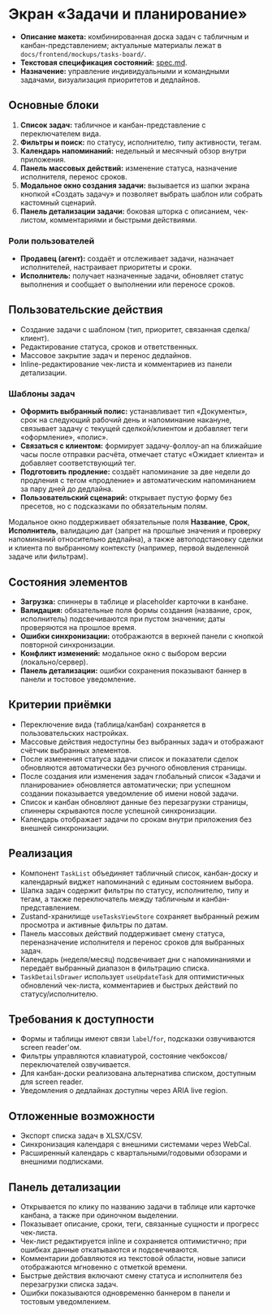 # Экран «Задачи и планирование»

- **Описание макета:** комбинированная доска задач с табличным и канбан-представлением; актуальные материалы лежат в `docs/frontend/mockups/tasks-board/`.
- **Текстовая спецификация состояний:** [spec.md](mockups/tasks-board/spec.md).
- **Назначение:** управление индивидуальными и командными задачами, визуализация приоритетов и дедлайнов.

## Основные блоки
1. **Список задач:** табличное и канбан-представление с переключателем вида.
2. **Фильтры и поиск:** по статусу, исполнителю, типу активности, тегам.
3. **Календарь напоминаний:** недельный и месячный обзор внутри приложения.
4. **Панель массовых действий:** изменение статуса, назначение исполнителя, перенос сроков.
5. **Модальное окно создания задачи:** вызывается из шапки экрана кнопкой «Создать задачу» и позволяет выбрать шаблон или собрать кастомный сценарий.
6. **Панель детализации задачи:** боковая шторка с описанием, чек-листом, комментариями и быстрыми действиями.

### Роли пользователей
- **Продавец (агент):** создаёт и отслеживает задачи, назначает исполнителей, настраивает приоритеты и сроки.
- **Исполнитель:** получает назначенные задачи, обновляет статус выполнения и сообщает о выполнении или переносе сроков.

## Пользовательские действия
- Создание задачи с шаблоном (тип, приоритет, связанная сделка/клиент).
- Редактирование статуса, сроков и ответственных.
- Массовое закрытие задач и перенос дедлайнов.
- Inline-редактирование чек-листа и комментариев из панели детализации.

### Шаблоны задач
- **Оформить выбранный полис:** устанавливает тип «Документы», срок на следующий рабочий день и напоминание накануне, связывает задачу с текущей сделкой/клиентом и добавляет теги «оформление», «полис».
- **Связаться с клиентом:** формирует задачу-фоллоу-ап на ближайшие часы после отправки расчёта, отмечает статус «Ожидает клиента» и добавляет соответствующий тег.
- **Подготовить продление:** создаёт напоминание за две недели до продления с тегом «продление» и автоматическим напоминанием за пару дней до дедлайна.
- **Пользовательский сценарий:** открывает пустую форму без пресетов, но с подсказками по обязательным полям.

Модальное окно поддерживает обязательные поля **Название**, **Срок**, **Исполнитель**, валидацию дат (запрет на прошлые значения и проверку напоминаний относительно дедлайна), а также автоподстановку сделки и клиента по выбранному контексту (например, первой выделенной задаче или фильтрам).

## Состояния элементов
- **Загрузка:** спиннеры в таблице и placeholder карточки в канбане.
- **Валидация:** обязательные поля формы создания (название, срок, исполнитель) подсвечиваются при пустом значении; даты проверяются на прошлое время.
- **Ошибки синхронизации:** отображаются в верхней панели с кнопкой повторной синхронизации.
- **Конфликт изменений:** модальное окно с выбором версии (локально/сервер).
- **Панель детализации:** ошибки сохранения показывают баннер в панели и тостовое уведомление.

## Критерии приёмки
- Переключение вида (таблица/канбан) сохраняется в пользовательских настройках.
- Массовые действия недоступны без выбранных задач и отображают счётчик выбранных элементов.
- После изменения статуса задачи список и показатели сделок обновляются автоматически без ручного обновления страницы.
- После создания или изменения задач глобальный список «Задачи и планирование» обновляется автоматически; при успешном создании показывается уведомление об имени новой задачи.
- Список и канбан обновляют данные без перезагрузки страницы, спиннеры скрываются после успешной синхронизации.
- Календарь отображает задачи по срокам внутри приложения без внешней синхронизации.

## Реализация
- Компонент `TaskList` объединяет табличный список, канбан-доску и календарный виджет напоминаний с единым состоянием выбора.
- Шапка задач содержит фильтры по статусу, исполнителю, типу и тегам, а также переключатель между табличным и канбан-представлением.
- Zustand-хранилище `useTasksViewStore` сохраняет выбранный режим просмотра и активные фильтры по датам.
- Панель массовых действий поддерживает смену статуса, переназначение исполнителя и перенос сроков для выбранных задач.
- Календарь (неделя/месяц) подсвечивает дни с напоминаниями и передаёт выбранный диапазон в фильтрацию списка.
- `TaskDetailsDrawer` использует `useUpdateTask` для оптимистичных обновлений чек-листа, комментариев и быстрых действий по статусу/исполнителю.

## Требования к доступности
- Формы и таблицы имеют связи `label`/`for`, подсказки озвучиваются screen reader'ом.
- Фильтры управляются клавиатурой, состояние чекбоксов/переключателей озвучивается.
- Для канбан-доски реализована альтернатива списком, доступным для screen reader.
- Уведомления о дедлайнах доступны через ARIA live region.

## Отложенные возможности
- Экспорт списка задач в XLSX/CSV.
- Синхронизация календаря с внешними системами через WebCal.
- Расширенный календарь с квартальными/годовыми обзорами и внешними подписками.

## Панель детализации
- Открывается по клику по названию задачи в таблице или карточке канбана, а также при одиночном выделении.
- Показывает описание, сроки, теги, связанные сущности и прогресс чек-листа.
- Чек-лист редактируется inline и сохраняется оптимистично; при ошибках данные откатываются и подсвечиваются.
- Комментарии добавляются из текстовой области, новые записи отображаются мгновенно с отметкой времени.
- Быстрые действия включают смену статуса и исполнителя без перезагрузки списка задач.
- Ошибки показываются одновременно баннером в панели и тостовым уведомлением.

